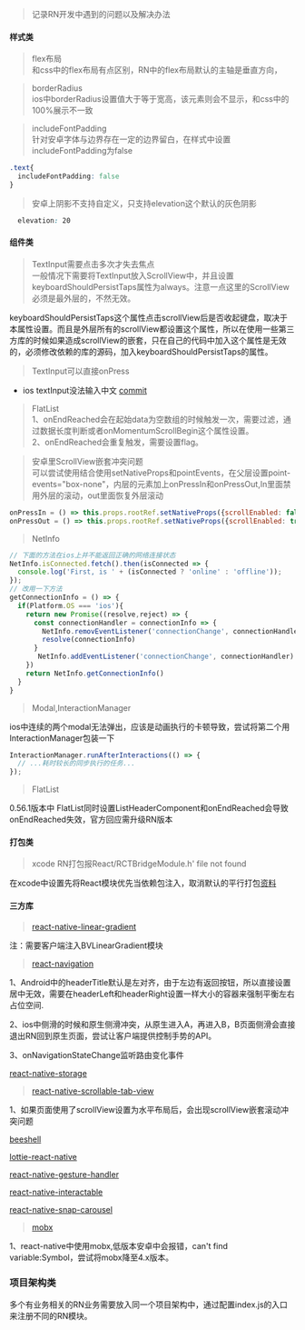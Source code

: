 >记录RN开发中遇到的问题以及解决办法

#### 样式类
>flex布局  
和css中的flex布局有点区别，RN中的flex布局默认的主轴是垂直方向，

>borderRadius  
ios中borderRadius设置值大于等于宽高，该元素则会不显示，和css中的100%展示不一致

>includeFontPadding  
针对安卓字体与边界存在一定的边界留白，在样式中设置includeFontPadding为false
```css
.text{
  includeFontPadding: false
}
```

>安卓上阴影不支持自定义，只支持elevation这个默认的灰色阴影  
```css
  elevation: 20
```



#### 组件类
>TextInput需要点击多次才失去焦点  
一般情况下需要将TextInput放入ScrollView中，并且设置keyboardShouldPersistTaps属性为always。注意一点这里的ScrollView必须是最外层的，不然无效。

keyboardShouldPersistTaps这个属性点击scrollView后是否收起键盘，取决于本属性设置。而且是外层所有的scrollView都设置这个属性，所以在使用一些第三方库的时候如果造成scrollView的嵌套，只在自己的代码中加入这个属性是无效的，必须修改依赖的库的源码，加入keyboardShouldPersistTaps的属性。


>TextInput可以直接onPress  

- ios textInput没法输入中文  [commit](https://github.com/facebook/react-native/pull/18456/files)  

>FlatList  
1、onEndReached会在起始data为空数组的时候触发一次，需要过滤，通过数据长度判断或者onMomentumScrollBegin这个属性设置。  
2、onEndReached会重复触发，需要设置flag。  



>安卓里ScrollView嵌套冲突问题  
可以尝试使用结合使用setNativeProps和pointEvents，在父层设置point-events="box-none"，内层的元素加上onPressIn和onPressOut,In里面禁用外层的滚动，out里面恢复外层滚动  
```js
onPressIn = () => this.props.rootRef.setNativeProps({scrollEnabled: false})
onPressOut = () => this.props.rootRef.setNativeProps({scrollEnabled: true})
```

>NetInfo  
```js
// 下面的方法在ios上并不能返回正确的网络连接状态
NetInfo.isConnected.fetch().then(isConnected => {
  console.log('First, is ' + (isConnected ? 'online' : 'offline'));
});
// 改用一下方法
getConnectionInfo = () => {
  if(Platform.OS === 'ios'){
    return new Promise((resolve,reject) => {
      const connectionHandler = connectionInfo => {
        NetInfo.removEventListener('connectionChange', connectionHandler)
        resolve(connectionInfo)
      }
       NetInfo.addEventListener('connectionChange', connectionHandler)
    })
    return NetInfo.getConnectionInfo()
  }
}
```

>Modal,InteractionManager

ios中连续的两个modal无法弹出，应该是动画执行的卡顿导致，尝试将第二个用InteractionManager包装一下
```js
InteractionManager.runAfterInteractions(() => {
  // ...耗时较长的同步执行的任务...
});
```



>FlatList  

0.56.1版本中 FlatList同时设置ListHeaderComponent和onEndReached会导致onEndReached失效，官方回应需升级RN版本


#### 打包类
>xcode RN打包报React/RCTBridgeModule.h' file not found  

在xcode中设置先将React模块优先当依赖包注入，取消默认的平行打包[资料](https://blog.csdn.net/birthmarkqiqi/article/details/72819197)


#### 三方库
>[react-native-linear-gradient](https://github.com/react-native-community/react-native-linear-gradient)  

注：需要客户端注入BVLinearGradient模块


>[react-navigation](https://github.com/react-navigation/react-navigation)  

1、Android中的headerTitle默认是左对齐，由于左边有返回按钮，所以直接设置居中无效，需要在headerLeft和headerRight设置一样大小的容器来强制平衡左右占位空间.  

2、ios中侧滑的时候和原生侧滑冲突，从原生进入A，再进入B，B页面侧滑会直接退出RN回到原生页面，尝试让客户端提供控制手势的API。  

3、onNavigationStateChange监听路由变化事件


[react-native-storage](https://github.com/sunnylqm/react-native-storage/blob/master/README-CHN.md) 


>[react-native-scrollable-tab-view](https://github.com/happypancake/react-native-scrollable-tab-view) 

1、如果页面使用了scrollView设置为水平布局后，会出现scrollView嵌套滚动冲突问题



[beeshell](https://github.com/meituan/beeshell) 

[lottie-react-native](https://github.com/react-community/lottie-react-native)

[react-native-gesture-handler](https://github.com/kmagiera/react-native-gesture-handler)

[react-native-interactable](https://github.com/wix/react-native-interactable)

[react-native-snap-carousel](https://github.com/archriss/react-native-snap-carousel)

>[mobx](https://github.com/mobxjs/mobx)  

1、react-native中使用mobx,低版本安卓中会报错，can't find variable:Symbol，尝试将mobx降至4.x版本。


### 项目架构类
多个有业务相关的RN业务需要放入同一个项目架构中，通过配置index.js的入口来注册不同的RN模块。